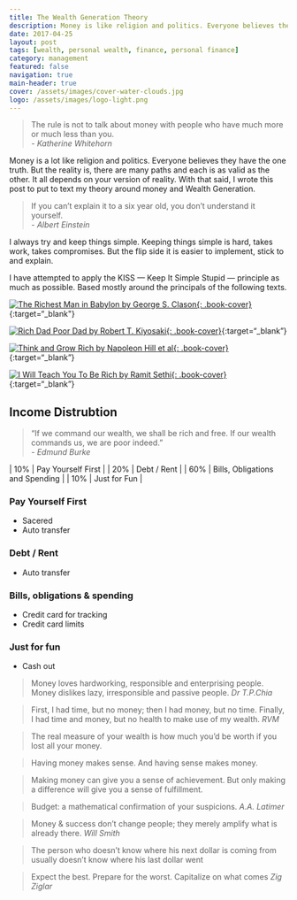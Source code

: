 ```yaml
---
title: The Wealth Generation Theory
description: Money is like religion and politics. Everyone believes they have the one truth.
date: 2017-04-25
layout: post
tags: [wealth, personal wealth, finance, personal finance]
category: management
featured: false
navigation: true
main-header: true
cover: /assets/images/cover-water-clouds.jpg
logo: /assets/images/logo-light.png
---
```


> The rule is not to talk about money with people who have much more or much less than you. <br/><cite> - Katherine Whitehorn</cite>

Money is a lot like religion and politics. Everyone believes they have the one truth. But the reality is, there are many paths and each is as valid as the other. It all depends on your version of reality. With that said, I wrote this post to put to text my theory around money and Wealth Generation.

> If you can’t explain it to a six year old, you don’t understand it yourself. <br/><cite> - Albert Einstein</cite>

I always try and keep things simple. Keeping things simple is hard, takes work, takes compromises. But the flip side it is easier to implement, stick to and explain.

I have attempted to apply the KISS — Keep It Simple Stupid — principle as much as possible. Based mostly around the principals of the following texts.

[![The Richest Man in Babylon by George S. Clason](/assets/images/book-richest-man.jpg){: .book-cover}](http://a.co/7jiIZl2){:target=“_blank"}

[![Rich Dad Poor Dad by Robert T. Kiyosaki](/assets/images/book-rich-poor-dad.jpg){: .book-cover}](http://a.co/9aX2xMb){:target=“_blank”}

[![Think and Grow Rich by Napoleon Hill et al](/assets/images/book-think-and-grow-rich.jpg){: .book-cover}](http://a.co/7ck5VAt){:target=“_blank”}

[![I Will Teach You To Be Rich by Ramit Sethi](/assets/images/book-teach-rich.jpg){: .book-cover}](http://a.co/bnbzWSv){:target=“_blank”}

## Income Distrubtion

> “If we command our wealth, we shall be rich and free. If our wealth commands us, we are poor indeed.” <br/><cite> - Edmund Burke</cite>

| 10% | Pay Yourself First |
| 20% | Debt / Rent |
| 60% | Bills, Obligations and Spending |
| 10% | Just for Fun |


### Pay Yourself First
* Sacered
* Auto transfer

### Debt / Rent
* Auto transfer

### Bills, obligations & spending
* Credit card for tracking
* Credit card limits

### Just for fun
* Cash out

> Money loves hardworking, responsible and enterprising people. Money dislikes lazy, irresponsible and passive people.
<cite>Dr T.P.Chia</cite>

> First, I had time, but no money; then I had money, but no time. Finally, I had time and money, but no health to make use of my wealth.
<cite>RVM</cite>

> The real measure of your wealth is how much you’d be worth if you lost all your money.

> Having money makes sense. And having sense makes money.

> Making money can give you a sense of achievement. But only making a difference will give you a sense of fulfillment.

> Budget: a mathematical confirmation of your suspicions.
<cite>A.A. Latimer</cite>

> Money & success don’t change people; they merely amplify what is already there.
<cite>Will Smith</cite>

> The person who doesn’t know where his next dollar is coming from usually doesn’t know where his last dollar went

> Expect the best. Prepare for the worst. Capitalize on what comes
> <cite>Zig Ziglar</cite>